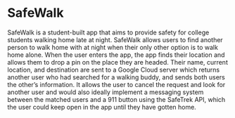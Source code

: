 # SafeWalk

SafeWalk is a student-built app that aims to provide safety for college students walking home late at night. 
SafeWalk allows users to find another person to walk home with at night when their only other option is to walk home alone. 
When the user enters the app, the app finds their location and allows them to drop a pin on the place they are headed. 
Their name, current location, and destination are sent to a Google Cloud server which returns another user who had searched for a walking 
buddy, and sends both users the other’s information. It allows the user to cancel the request and look for another user and would also 
ideally implement a messaging system between the matched users and a 911 button using the SafeTrek API, which the user could keep open 
in the app until they have gotten home.
